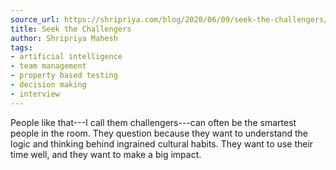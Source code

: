 ```yaml
---
source_url: https://shripriya.com/blog/2020/06/09/seek-the-challengers/
title: Seek the Challengers
author: Shripriya Mahesh
tags:
- artificial intelligence
- team management
- property based testing
- decision making
- interview
---
```


People like that---I call them challengers---can often be the smartest people in the room. They question because they want to understand the logic and thinking behind ingrained cultural habits. They want to use their time well, and they want to make a big impact.
